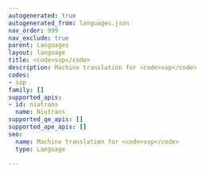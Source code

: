 ```yaml
---
autogenerated: true
autogenerated_from: languages.json
nav_order: 999
nav_exclude: true
parent: Languages
layout: language
title: <code>sop</code>
description: Machine translation for <code>sop</code>
codes:
- sop
family: []
supported_apis:
- id: niutrans
  name: Niutrans
supported_qe_apis: []
supported_ape_apis: []
seo:
  name: Machine translation for <code>sop</code>
  type: Language

---
```


